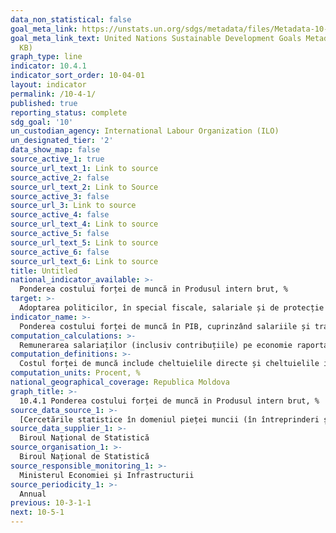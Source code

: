 ```yaml
---
data_non_statistical: false
goal_meta_link: https://unstats.un.org/sdgs/metadata/files/Metadata-10-04-01.pdf
goal_meta_link_text: United Nations Sustainable Development Goals Metadata (PDF 190
  KB)
graph_type: line
indicator: 10.4.1
indicator_sort_order: 10-04-01
layout: indicator
permalink: /10-4-1/
published: true
reporting_status: complete
sdg_goal: '10'
un_custodian_agency: International Labour Organization (ILO)
un_designated_tier: '2'
data_show_map: false
source_active_1: true
source_url_text_1: Link to source
source_active_2: false
source_url_text_2: Link to Source
source_active_3: false
source_url_3: Link to source
source_active_4: false
source_url_text_4: Link to source
source_active_5: false
source_url_text_5: Link to source
source_active_6: false
source_url_text_6: Link to source
title: Untitled
national_indicator_available: >-
  Ponderea costului forței de muncă in Produsul intern brut, %
target: >-
  Adoptarea politicilor, în special fiscale, salariale și de protecție socială, în scopul realizării progresive a unei egalități sporite
indicator_name: >-
  Ponderea costului forței de muncă în PIB, cuprinzând salariile și transferurile de protecție socială
computation_calculations: >-
  Remunerarea salariaților (inclusiv contribuțiile) pe economie raportată la PIB*100.
computation_definitions: >-
  Costul forței de muncă include cheltuielile directe și cheltuielile indirecte privind: Remunerarea salariaților, Câștigurile salariale, Contribuții de asigurări sociale efective ale angajatorilor, Contribuții sociale imputate angajatorilor.
computation_units: Procent, %
national_geographical_coverage: Republica Moldova
graph_title: >-
  10.4.1 Ponderea costului forței de muncă in Produsul intern brut, %
source_data_source_1: >-
  [Cercetările statistice în domeniul pieței muncii (în întreprinderi și în gospodării)](http://www.statistica.md/pageview.php?l=ro&idc=263&id=2334)
source_data_supplier_1: >-
  Biroul Național de Statistică
source_organisation_1: >-
  Biroul Național de Statistică
source_responsible_monitoring_1: >-
  Ministerul Economiei și Infrastructurii
source_periodicity_1: >-
  Annual
previous: 10-3-1-1
next: 10-5-1
---
```


